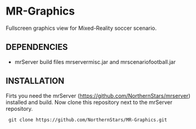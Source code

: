 # MR-Graphics

Fullscreen graphics view for Mixed-Reality soccer scenario.

## DEPENDENCIES

* mrServer build files mrservermisc.jar and mrscenariofootball.jar

## INSTALLATION
Firts you need the mrServer (https://github.com/NorthernStars/mrserver) installed and build.
Now clone this repository next to the mrServer repository.

     git clone https://github.com/NorthernStars/MR-Graphics.git
